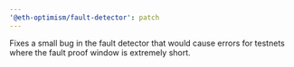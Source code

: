 ```yaml
---
'@eth-optimism/fault-detector': patch
---
```


Fixes a small bug in the fault detector that would cause errors for testnets where the fault proof window is extremely short.
